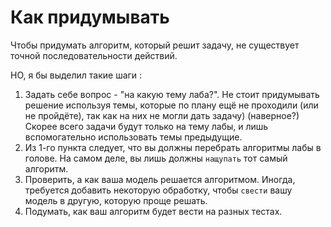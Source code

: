# Как придумывать

Чтобы придумать алгоритм, который решит задачу, не существует точной последовательности действий.

НО, я бы выделил такие шаги :
1. Задать себе вопрос - "на какую тему лаба?". Не стоит придумывать решение используя темы, которые по плану ещё не проходили (или не пройдёте), так как на них не могли дать задачу) (наверное?) Скорее всего задачи будут только на тему лабы, и лишь вспомогательно использовать темы предыдущие.
2. Из 1-го пункта следует, что вы должны перебрать алгоритмы лабы в голове. На самом деле, вы лишь должны `нащупать` тот самый алгоритм.
3. Проверить, а как ваша модель решается алгоритмом. Иногда, требуется добавить некоторую обработку, чтобы `свести` вашу модель в другую, которую проще решать. 
4. Подумать, как ваш алгоритм будет вести на разных тестах.